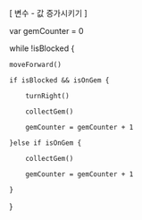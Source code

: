 [ 변수 - 값 증가시키기 ]

var gemCounter = 0

while !isBlocked {

    moveForward()
    
    if isBlocked && isOnGem {
    
        turnRight()
        
        collectGem()
        
        gemCounter = gemCounter + 1
        
    }else if isOnGem {
    
        collectGem()
        
        gemCounter = gemCounter + 1
        
    }
    
    
    
    
}
